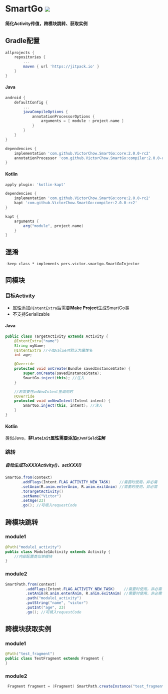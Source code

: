 # SmartGo  [![](https://jitpack.io/v/VictorChow/SmartGo.svg)](https://jitpack.io/#VictorChow/SmartGo)

#### 简化Activity传值，跨模块跳转、获取实例

## Gradle配置

```groovy
allprojects {
    repositories {
        ...
        maven { url 'https://jitpack.io' }
    }
}
```

#### Java

```groovy
android {
    defaultConfig {
        ...
        javaCompileOptions {
            annotationProcessorOptions {
                arguments = [ module : project.name ]
            }
        }
    }
}

dependencies {
    implementation 'com.github.VictorChow.SmartGo:core:2.0.0-rc2'
    annotationProcessor 'com.github.VictorChow.SmartGo:compiler:2.0.0-rc2'
}
```
#### Kotlin

```groovy
apply plugin: 'kotlin-kapt'

dependencies {
    implementation 'com.github.VictorChow.SmartGo:core:2.0.0-rc2'
    kapt 'com.github.VictorChow.SmartGo:compiler:2.0.0-rc2'
}

kapt {
    arguments {
        arg("module", project.name)
    }
}
```

## 混淆

```
-keep class * implements pers.victor.smartgo.SmartGoInjector
```

## 同模块

### 目标Activity

- 属性添加`@IntentExtra`后需要**Make Project**生成SmartGo类
- 不支持Serializable

#### Java

```java
public class TargetActivity extends Activity {
    @IntentExtra("name")
    String myName; 
    @IntentExtra //不加value时默认为属性名
    int age;

    @Override
    protected void onCreate(Bundle savedInstanceState) {
        super.onCreate(savedInstanceState);
        SmartGo.inject(this); //注入
    }

    //若需要在onNewIntent里调用时
    @Override
    protected void onNewIntent(Intent intent) {
        SmartGo.inject(this, intent); //注入
    }
}
```

#### Kotlin

类似Java，**非`lateinit`属性需要添加`@JvmField`注解**

### 跳转

##### 自动生成ToXXXActivity()、setXXX()

```java
SmartGo.from(context)
       .addFlags(Intent.FLAG_ACTIVITY_NEW_TASK)    //需要时使用，非必需
       .setAnim(R.anim.enterAnim, R.anim.exitAnim) //需要时使用，非必需
       .toTargetActivity()
       .setName("Victor")
       .setAge(23)
       .go(); //可填入requestCode
```

## 跨模块跳转

### module1

```java
@Path("module1_activity")
public class Module1Activity extends Activity {
    //内部配置类似单模块
}
```

### module2

```java
SmartPath.from(context)
         .addFlags(Intent.FLAG_ACTIVITY_NEW_TASK)    //需要时使用，非必需
         .setAnim(R.anim.enterAnim, R.anim.exitAnim) //需要时使用，非必需
         .path("module1_activity")
         .putString("name", "victor")
         .putInt("age", 23)
         .go(); //可填入requestCode
```

## 跨模块获取实例

### module1

```java
@Path("test_fragment")
public class TestFragment extends Fragment {
}
```

### module2

```java
 Fragment fragment = (Fragment) SmartPath.createInstance("test_fragment");
```